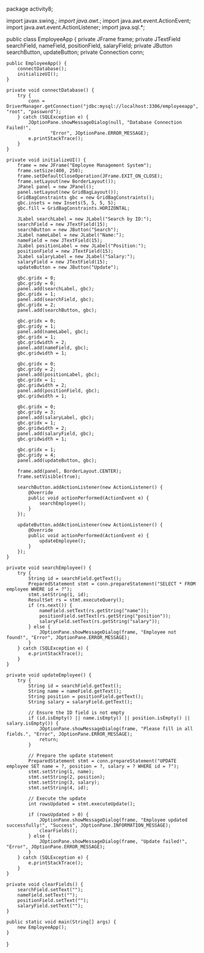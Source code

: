 package activity8;

import javax.swing.*;
import java.awt.*;
import java.awt.event.ActionEvent;
import java.awt.event.ActionListener;
import java.sql.*;

public class EmployeeApp {
    private JFrame frame;
    private JTextField searchField, nameField, positionField, salaryField;
    private JButton searchButton, updateButton;
    private Connection conn;

    public EmployeeApp() {
        connectDatabase();
        initializeUI();
    }

    private void connectDatabase() {
        try {
            conn = DriverManager.getConnection("jdbc:mysql://localhost:3306/employeeapp", "root", "password");
        } catch (SQLException e) {
            JOptionPane.showMessageDialog(null, "Database Connection Failed!",
                    "Error", JOptionPane.ERROR_MESSAGE);
            e.printStackTrace();
        }
    }

    private void initializeUI() {
        frame = new JFrame("Employee Management System");
        frame.setSize(400, 250);
        frame.setDefaultCloseOperation(JFrame.EXIT_ON_CLOSE);
        frame.setLayout(new BorderLayout());
        JPanel panel = new JPanel();
        panel.setLayout(new GridBagLayout());
        GridBagConstraints gbc = new GridBagConstraints();
        gbc.insets = new Insets(5, 5, 5, 5);
        gbc.fill = GridBagConstraints.HORIZONTAL;

        JLabel searchLabel = new JLabel("Search by ID:");
        searchField = new JTextField(15);
        searchButton = new JButton("Search");
        JLabel nameLabel = new JLabel("Name:");
        nameField = new JTextField(15);
        JLabel positionLabel = new JLabel("Position:");
        positionField = new JTextField(15);
        JLabel salaryLabel = new JLabel("Salary:");
        salaryField = new JTextField(15);
        updateButton = new JButton("Update");

        gbc.gridx = 0;
        gbc.gridy = 0;
        panel.add(searchLabel, gbc);
        gbc.gridx = 1;
        panel.add(searchField, gbc);
        gbc.gridx = 2;
        panel.add(searchButton, gbc);

        gbc.gridx = 0;
        gbc.gridy = 1;
        panel.add(nameLabel, gbc);
        gbc.gridx = 1;
        gbc.gridwidth = 2;
        panel.add(nameField, gbc);
        gbc.gridwidth = 1;

        gbc.gridx = 0;
        gbc.gridy = 2;
        panel.add(positionLabel, gbc);
        gbc.gridx = 1;
        gbc.gridwidth = 2;
        panel.add(positionField, gbc);
        gbc.gridwidth = 1;

        gbc.gridx = 0;
        gbc.gridy = 3;
        panel.add(salaryLabel, gbc);
        gbc.gridx = 1;
        gbc.gridwidth = 2;
        panel.add(salaryField, gbc);
        gbc.gridwidth = 1;

        gbc.gridx = 1;
        gbc.gridy = 4;
        panel.add(updateButton, gbc);

        frame.add(panel, BorderLayout.CENTER);
        frame.setVisible(true);

        searchButton.addActionListener(new ActionListener() {
            @Override
            public void actionPerformed(ActionEvent e) {
                searchEmployee();
            }
        });

        updateButton.addActionListener(new ActionListener() {
            @Override
            public void actionPerformed(ActionEvent e) {
                updateEmployee();
            }
        });
    }

    private void searchEmployee() {
        try {
            String id = searchField.getText();
            PreparedStatement stmt = conn.prepareStatement("SELECT * FROM employee WHERE id = ?");
            stmt.setString(1, id);
            ResultSet rs = stmt.executeQuery();
            if (rs.next()) {
                nameField.setText(rs.getString("name"));
                positionField.setText(rs.getString("position"));
                salaryField.setText(rs.getString("salary"));
            } else {
                JOptionPane.showMessageDialog(frame, "Employee not found!", "Error", JOptionPane.ERROR_MESSAGE);
            }
        } catch (SQLException e) {
            e.printStackTrace();
        }
    }

    private void updateEmployee() {
        try {
            String id = searchField.getText();
            String name = nameField.getText();
            String position = positionField.getText();
            String salary = salaryField.getText();

            // Ensure the ID field is not empty
            if (id.isEmpty() || name.isEmpty() || position.isEmpty() || salary.isEmpty()) {
                JOptionPane.showMessageDialog(frame, "Please fill in all fields.", "Error", JOptionPane.ERROR_MESSAGE);
                return;
            }

            // Prepare the update statement
            PreparedStatement stmt = conn.prepareStatement("UPDATE employee SET name = ?, position = ?, salary = ? WHERE id = ?");
            stmt.setString(1, name);
            stmt.setString(2, position);
            stmt.setString(3, salary);
            stmt.setString(4, id);

            // Execute the update
            int rowsUpdated = stmt.executeUpdate();

            if (rowsUpdated > 0) {
                JOptionPane.showMessageDialog(frame, "Employee updated successfully!", "Success", JOptionPane.INFORMATION_MESSAGE);
                clearFields();
            } else {
                JOptionPane.showMessageDialog(frame, "Update failed!", "Error", JOptionPane.ERROR_MESSAGE);
            }
        } catch (SQLException e) {
            e.printStackTrace();
        }
    }

    private void clearFields() {
        searchField.setText("");
        nameField.setText("");
        positionField.setText("");
        salaryField.setText("");
    }

    public static void main(String[] args) {
        new EmployeeApp();
    }
}
